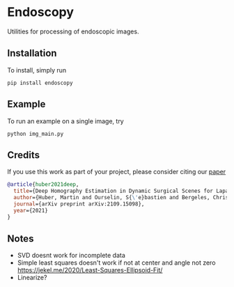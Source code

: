 # Endoscopy
Utilities for processing of endoscopic images.

## Installation
To install, simply run
```shell
pip install endoscopy
```

## Example
To run an example on a single image, try
```shell
python img_main.py
```

## Credits
If you use this work as part of your project, please consider citing our [paper](https://arxiv.org/abs/2109.15098)
```bibtex
@article{huber2021deep,
  title={Deep Homography Estimation in Dynamic Surgical Scenes for Laparoscopic Camera Motion Extraction},
  author={Huber, Martin and Ourselin, S{\'e}bastien and Bergeles, Christos and Vercauteren, Tom},
  journal={arXiv preprint arXiv:2109.15098},
  year={2021}
}
```

## Notes
 - SVD doesnt work for incomplete data
 - Simple least squares doesn't work if not at center and angle not zero https://jekel.me/2020/Least-Squares-Ellipsoid-Fit/
 - Linearize?
